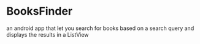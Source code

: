 # BooksFinder
an android app that let you search for books based on a search query and displays the results in a ListView
